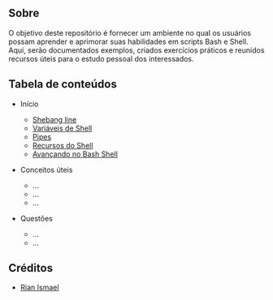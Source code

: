 ## Sobre

O objetivo deste repositório é fornecer um ambiente no qual os usuários possam aprender e aprimorar suas habilidades em scripts Bash e Shell. Aqui, serão documentados exemplos, criados exercícios práticos e reunidos recursos úteis para o estudo pessoal dos interessados.

## Tabela de conteúdos

- Início
    - [Shebang line](/pt-br-sh/inicio/shebang-line.md)
    - [Variáveis de Shell](/pt-br-sh/inicio/shell-variables.md)
    - [Pipes](/pt-br-sh/inicio/pipes.md)
    - [Recursos do Shell](/pt-br-sh/inicio/bash-shell-recursos.md)
    - [Avançando no Bash Shell](/pt-br-sh/inicio/bash-script-avanc.md)


- Conceitos úteis
    - ...
    - ...
    - ...

- Questões
    - ...
    - ...


## Créditos

- [Rian Ismael](https://github.com/Rian-Ismael/)